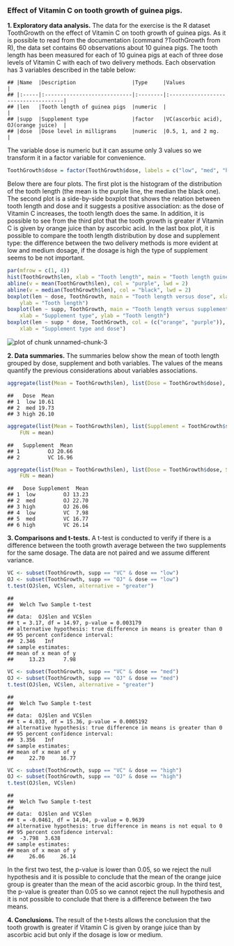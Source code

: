 ### Effect of Vitamin C on tooth growth of guinea pigs.

**1. Exploratory data analysis.** The data for the exercise is the R dataset ToothGrowth on the effect of Vitamin C on tooth growth of guinea pigs. As it is possible to read from the documentation (command ?ToothGrowth from R), the data set contains 60 observations about 10 guinea pigs. The tooth length has been measured for each of 10 guinea pigs at each of three dose levels of Vitamin C with each of two delivery methods. Each observation has 3 variables described in the table below:

```
## |Name  |Description                  |Type     |Values                               |
## |:-----|:----------------------------|:--------|:------------------------------------|
## |len   |Tooth length of guinea pigs  |numeric  |                                     |
## |supp  |Supplement type              |factor   |VC(ascorbic acid), OJ(orange juice)  |
## |dose  |Dose level in milligrams     |numeric  |0.5, 1, and 2 mg.                    |
```

The variable dose is numeric but it can assume only 3 values so we transform it in a factor variable for convenience.

```r
ToothGrowth$dose = factor(ToothGrowth$dose, labels = c("low", "med", "high"))
```

Below there are four plots. The first plot is the histogram of the distribution of the tooth length (the mean is the purple line, the median the black one). The second plot is a side-by-side boxplot that shows the relation between tooth length and dose and it suggests a positive association: as the dose of Vitamin C increases, the tooth length does the same. In addition, it is possible to see from the third plot that the tooth growth is greater if Vitamin C is given by orange juice than by ascorbic acid. In the last box plot, it is possible to compare the tooth length distribution by dose and supplement type: the difference between the two delivery methods is more evident at low and medium dosage, if the dosage is high the type of supplement seems to be not important.

```r
par(mfrow = c(1, 4))
hist(ToothGrowth$len, xlab = "Tooth length", main = "Tooth length guinea pigs distribution")
abline(v = mean(ToothGrowth$len), col = "purple", lwd = 2)
abline(v = median(ToothGrowth$len), col = "black", lwd = 2)
boxplot(len ~ dose, ToothGrowth, main = "Tooth length versus dose", xlab = "Dose", 
    ylab = "Tooth length")
boxplot(len ~ supp, ToothGrowth, main = "Tooth length versus supplement type", 
    xlab = "Supplement type", ylab = "Tooth length")
boxplot(len ~ supp * dose, ToothGrowth, col = (c("orange", "purple")), main = "Tooth length by type and dose", 
    xlab = "Supplement type and dose")
```

![plot of chunk unnamed-chunk-3](figure/unnamed-chunk-3.png) 

**2. Data summaries.** The summaries below show the mean of tooth length grouped by dose, supplement and both variables. The values of the means quantify the previous considerations about variables associations.

```r
aggregate(list(Mean = ToothGrowth$len), list(Dose = ToothGrowth$dose), FUN = mean)
```

```
##   Dose  Mean
## 1  low 10.61
## 2  med 19.73
## 3 high 26.10
```

```r
aggregate(list(Mean = ToothGrowth$len), list(Supplement = ToothGrowth$supp), 
    FUN = mean)
```

```
##   Supplement  Mean
## 1         OJ 20.66
## 2         VC 16.96
```

```r
aggregate(list(Mean = ToothGrowth$len), list(Dose = ToothGrowth$dose, Supplement = ToothGrowth$supp), 
    FUN = mean)
```

```
##   Dose Supplement  Mean
## 1  low         OJ 13.23
## 2  med         OJ 22.70
## 3 high         OJ 26.06
## 4  low         VC  7.98
## 5  med         VC 16.77
## 6 high         VC 26.14
```

**3. Comparisons and t-tests.** A t-test is conducted to verify if there is a difference between the tooth growth average between the two supplements for the same dosage. The data are not paired and we assume different variance. 

```r
VC <- subset(ToothGrowth, supp == "VC" & dose == "low")
OJ <- subset(ToothGrowth, supp == "OJ" & dose == "low")
t.test(OJ$len, VC$len, alternative = "greater")
```

```
## 
## 	Welch Two Sample t-test
## 
## data:  OJ$len and VC$len
## t = 3.17, df = 14.97, p-value = 0.003179
## alternative hypothesis: true difference in means is greater than 0
## 95 percent confidence interval:
##  2.346   Inf
## sample estimates:
## mean of x mean of y 
##     13.23      7.98
```

```r
VC <- subset(ToothGrowth, supp == "VC" & dose == "med")
OJ <- subset(ToothGrowth, supp == "OJ" & dose == "med")
t.test(OJ$len, VC$len, alternative = "greater")
```

```
## 
## 	Welch Two Sample t-test
## 
## data:  OJ$len and VC$len
## t = 4.033, df = 15.36, p-value = 0.0005192
## alternative hypothesis: true difference in means is greater than 0
## 95 percent confidence interval:
##  3.356   Inf
## sample estimates:
## mean of x mean of y 
##     22.70     16.77
```

```r
VC <- subset(ToothGrowth, supp == "VC" & dose == "high")
OJ <- subset(ToothGrowth, supp == "OJ" & dose == "high")
t.test(OJ$len, VC$len)
```

```
## 
## 	Welch Two Sample t-test
## 
## data:  OJ$len and VC$len
## t = -0.0461, df = 14.04, p-value = 0.9639
## alternative hypothesis: true difference in means is not equal to 0
## 95 percent confidence interval:
##  -3.798  3.638
## sample estimates:
## mean of x mean of y 
##     26.06     26.14
```

In the first two test, the p-value is lower than 0.05, so we reject the null hypothesis and it is possible to conclude that the mean of the orange juice group is greater than the mean of the acid ascorbic group. In the third test, the p-value is greater than 0.05 so we cannot reject the null hypothesis and it is not possible to conclude that there is a difference between the two means.   

**4. Conclusions.** The result of the t-tests allows the conclusion that the tooth growth is greater if Vitamin C is given by orange juice than by ascorbic acid but only if the dosage is low or medium.
